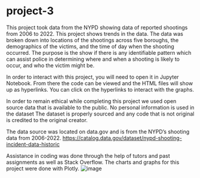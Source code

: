 # project-3

This project took data from the NYPD showing data of reported shootings from 2006 to 2022. This project shows trends in the data. The data was broken down into locations of the shootings across five boroughs, the demographics of the victims, and the time of day when the shooting occurred. The purpose is the show if there is any identifiable pattern which can assist police in determining where and when a shooting is likely to occur, and who the victim might be. 

In order to interact with this project, you will need to open it in Jupyter Notebook. From there the code can be viewed and the HTML files will show up as hyperlinks. You can click on the hyperlinks to interact with the graphs. 

In order to remain ethical while completing this project we used open source data that is available to the public. No personal information is used in the dataset The dataset is properly sourced and any code that is not original is credited to the original creator. 

The data source was located on data.gov and is from the NYPD’s shooting data from 2006-2022. 
	https://catalog.data.gov/dataset/nypd-shooting-incident-data-historic

Assistance in coding was done through the help of tutors and past assignments as well as  Stack Overflow. The charts and graphs for this project were done with Plotly. 
![image](https://github.com/mgriley95/project-3/assets/150875359/c6b85f40-8d3e-4655-893a-75c62a7f589f)
